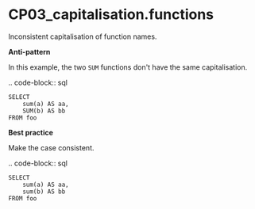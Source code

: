 # CP03_capitalisation.functions

Inconsistent capitalisation of function names.

**Anti-pattern**

In this example, the two ``SUM`` functions don't have the same capitalisation.

.. code-block:: sql

    SELECT
        sum(a) AS aa,
        SUM(b) AS bb
    FROM foo

**Best practice**

Make the case consistent.

.. code-block:: sql

    SELECT
        sum(a) AS aa,
        sum(b) AS bb
    FROM foo
